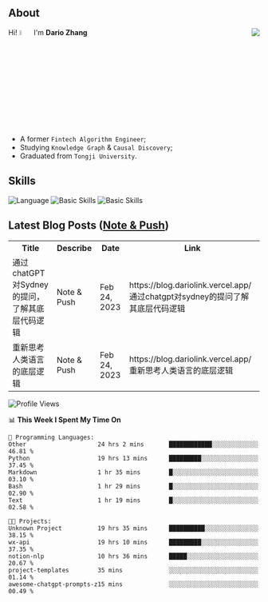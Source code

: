 ## About

<img align="right" src="https://github-readme-stats.vercel.app/api?username=dario-github&show_icons=true&bg_color=00000000&hide_title=true&hide_border=true&include_all_commits=true&count_private=true&theme=transparent" />

Hi! <img src="https://media.giphy.com/media/hvRJCLFzcasrR4ia7z/giphy.gif" width="5%"> I'm **Dario Zhang**

- A former `Fintech Algorithm Engineer`;
- Studying `Knowledge Graph` & `Causal Discovery`;
- Graduated from `Tongji University`.

## Skills

![Language](https://skillicons.dev/icons?i=py,matlab,pytorch,latex,regex,mysql,sqlite)
![Basic Skills](https://skillicons.dev/icons?i=bash,git,linux,md)
![Basic Skills](https://skillicons.dev/icons?i=vim,vscode,jupyterlab)

## Latest Blog Posts ([Note & Push](https://blog.dariolink.vercel.app/))

<table>
  <tr><th>Title</th><th>Describe</th><th>Date</th><th>Link</th></tr>
  <!-- BLOG-POST-LIST:START --><tr><td>通过chatGPT对Sydney的提问，了解其底层代码逻辑</td><td>Note &amp; Push</td><td>Feb 24, 2023</td><td>https://blog.dariolink.vercel.app/通过chatgpt对sydney的提问了解其底层代码逻辑</td></tr><tr><td>重新思考人类语言的底层逻辑</td><td>Note &amp; Push</td><td>Feb 24, 2023</td><td>https://blog.dariolink.vercel.app/重新思考人类语言的底层逻辑</td></tr><!-- BLOG-POST-LIST:END -->
</table>

<!--START_SECTION:waka-->
![Profile Views](http://img.shields.io/badge/Profile%20Views-0-blue)

📊 **This Week I Spent My Time On** 

```text
💬 Programming Languages: 
Other                    24 hrs 2 mins       ████████████░░░░░░░░░░░░░   46.81 % 
Python                   19 hrs 13 mins      █████████░░░░░░░░░░░░░░░░   37.45 % 
Markdown                 1 hr 35 mins        █░░░░░░░░░░░░░░░░░░░░░░░░   03.10 % 
Bash                     1 hr 29 mins        █░░░░░░░░░░░░░░░░░░░░░░░░   02.90 % 
Text                     1 hr 19 mins        █░░░░░░░░░░░░░░░░░░░░░░░░   02.58 % 

🐱‍💻 Projects: 
Unknown Project          19 hrs 35 mins      ██████████░░░░░░░░░░░░░░░   38.15 % 
wx-api                   19 hrs 10 mins      █████████░░░░░░░░░░░░░░░░   37.35 % 
notion-nlp               10 hrs 36 mins      █████░░░░░░░░░░░░░░░░░░░░   20.67 % 
project-templates        35 mins             ░░░░░░░░░░░░░░░░░░░░░░░░░   01.14 % 
awesome-chatgpt-prompts-z15 mins             ░░░░░░░░░░░░░░░░░░░░░░░░░   00.49 % 
```


<!--END_SECTION:waka-->
